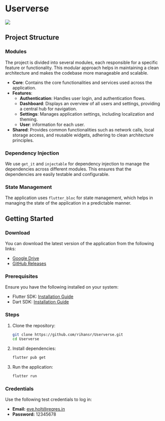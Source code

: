 # Userverse

![](https://github.com/rihansr/Userverse/blob/main/preview.gif)

## Project Structure

### Modules

The project is divided into several modules, each responsible for a specific feature or functionality. This modular approach helps in maintaining a clean architecture and makes the codebase more manageable and scalable.

- **Core**: Contains the core functionalities and services used across the application.
- **Features**:
    - **Authentication**: Handles user login, and authentication flows.
    - **Dashboard**: Displays an overview of all users and settings, providing a central hub for navigation.
    - **Settings**: Manages application settings, including localization and theming.
    - **User**: information for each user.
- **Shared**: Provides common functionalities such as network calls, local storage access, and reusable widgets, adhering to clean architecture principles.

### Dependency Injection

We use `get_it` and `injectable` for dependency injection to manage the dependencies across different modules. This ensures that the dependencies are easily testable and configurable.

### State Management

The application uses `flutter_bloc` for state management, which helps in managing the state of the application in a predictable manner.

## Getting Started

### Download

You can download the latest version of the application from the following links:

- [Google Drive](https://drive.google.com/file/d/1ZCsCEb1KP5vKe4oV2jsloJwE0KlFmYvG/view?usp=sharing)
- [GitHub Releases](https://github.com/rihansr/Userverse/releases/tag/v1.0.2)

### Prerequisites

Ensure you have the following installed on your system:

- Flutter SDK: [Installation Guide](https://docs.flutter.dev/get-started/install)
- Dart SDK: [Installation Guide](https://dart.dev/get-dart)

### Steps

1. Clone the repository:
    ```sh
    git clone https://github.com/rihansr/Userverse.git
    cd Userverse
    ```

2. Install dependencies:
    ```sh
    flutter pub get
    ```

3. Run the application:
    ```sh
    flutter run
    ```

### Credentials

Use the following test credentials to log in:

- **Email:** eve.holt@reqres.in
- **Password:** 12345678
